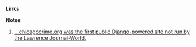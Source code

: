 

**Links**






**Notes**
1. [...chicagocrime.org was the first public Django-powered site not run by the Lawrence Journal-World.](http://www.holovaty.com/writing/chicagocrime.org-tribute/)